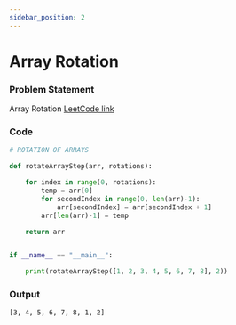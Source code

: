 ```yaml
---
sidebar_position: 2
---
```


# Array Rotation

### Problem Statement

Array Rotation
[LeetCode link](https://leetcode.com/problems/rotate-array/)

### Code

```python title="Python Code"
# ROTATION OF ARRAYS

def rotateArrayStep(arr, rotations):

    for index in range(0, rotations):
        temp = arr[0]
        for secondIndex in range(0, len(arr)-1):
            arr[secondIndex] = arr[secondIndex + 1]
        arr[len(arr)-1] = temp

    return arr


if __name__ == "__main__":

    print(rotateArrayStep([1, 2, 3, 4, 5, 6, 7, 8], 2))
```

### Output

```
[3, 4, 5, 6, 7, 8, 1, 2]
```
